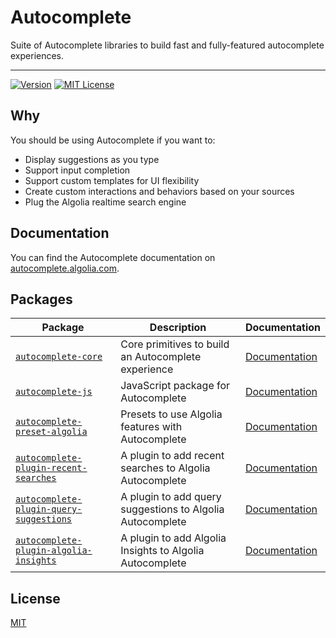 # Autocomplete

Suite of Autocomplete libraries to build fast and fully-featured autocomplete experiences.

---

[![Version](https://img.shields.io/npm/v/@algolia/autocomplete-core.svg?style=flat-square)](https://www.npmjs.com/package/@algolia/autocomplete-core) [![MIT License](https://img.shields.io/badge/License-MIT-green.svg?style=flat-square)](LICENSE)

## Why

You should be using Autocomplete if you want to:

- Display suggestions as you type
- Support input completion
- Support custom templates for UI flexibility
- Create custom interactions and behaviors based on your sources
- Plug the Algolia realtime search engine

## Documentation

You can find the Autocomplete documentation on [autocomplete.algolia.com](https://autocomplete.algolia.com).

## Packages

| Package | Description | Documentation |
| --- | --- | --- |
| [`autocomplete-core`](packages/autocomplete-core) | Core primitives to build an Autocomplete experience | [Documentation](https://autocomplete.algolia.com/docs/createAutocomplete) |
| [`autocomplete-js`](packages/autocomplete-js) | JavaScript package for Autocomplete | [Documentation](https://autocomplete.algolia.com/docs/autocomplete-js) |
| [`autocomplete-preset-algolia`](packages/autocomplete-preset-algolia) | Presets to use Algolia features with Autocomplete | [Documentation](https://autocomplete.algolia.com/docs/getAlgoliaHits) |
| [`autocomplete-plugin-recent-searches`](packages/autocomplete-plugin-recent-searches) | A plugin to add recent searches to Algolia Autocomplete | [Documentation](https://autocomplete.algolia.com/docs/createLocalStorageRecentSearchesPlugin) |
| [`autocomplete-plugin-query-suggestions`](packages/autocomplete-plugin-query-suggestions) | A plugin to add query suggestions to Algolia Autocomplete | [Documentation](https://autocomplete.algolia.com/docs/createQuerySuggestionsPlugin) |
| [`autocomplete-plugin-algolia-insights`](packages/autocomplete-plugin-algolia-insights) | A plugin to add Algolia Insights to Algolia Autocomplete | [Documentation](https://autocomplete.algolia.com/docs/createAlgoliaInsightsPlugin) |

## License

[MIT](LICENSE)
